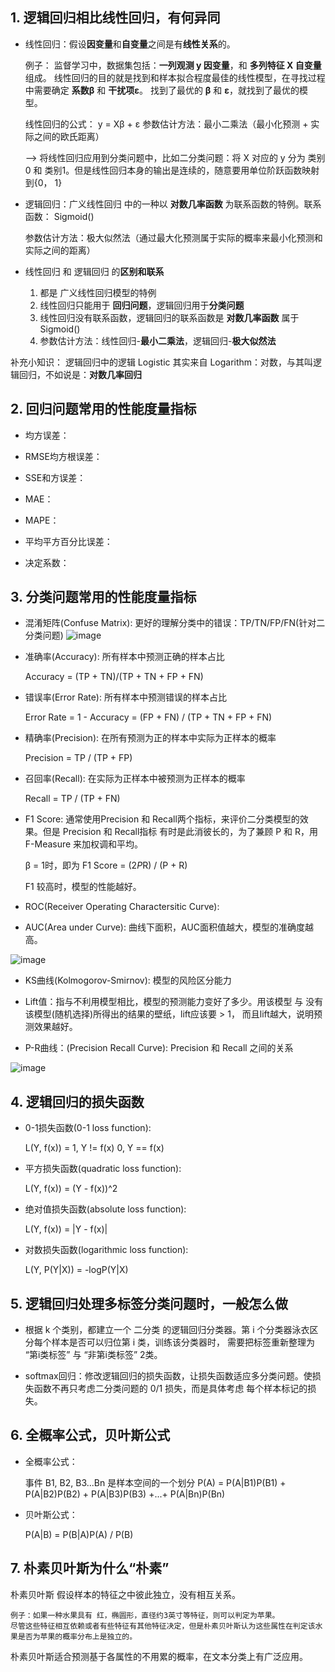 ## 1.   逻辑回归相比线性回归，有何异同

- 线性回归：假设**因变量**和**自变量**之间是有**线性关系**的。

    例子：
    监督学习中，数据集包括：**一列观测 y 因变量**，和 **多列特征 X 自变量** 组成。
    线性回归的目的就是找到和样本拟合程度最佳的线性模型，在寻找过程中需要确定 **系数β** 和 **干扰项ε**。
    找到了最优的 **β** 和 **ε**，就找到了最优的模型。

    线性回归的公式：    y = Xβ + ε
    参数估计方法：最小二乘法（最小化预测 + 实际之间的欧氏距离）
  
    --> 将线性回归应用到分类问题中，比如二分类问题：将 X 对应的 y 分为 类别0 和 类别1。但是线性回归本身的输出是连续的，随意要用单位阶跃函数映射到{0， 1}

- 逻辑回归：广义线性回归 中的一种以 **对数几率函数** 为联系函数的特例。联系函数： Sigmoid()

    参数估计方法：极大似然法（通过最大化预测属于实际的概率来最小化预测和实际之间的距离）

- 线性回归 和 逻辑回归 的**区别和联系**
    1.  都是 广义线性回归模型的特例
    2.  线性回归只能用于 **回归问题**，逻辑回归用于**分类问题**
    3.  线性回归没有联系函数，逻辑回归的联系函数是 **对数几率函数** 属于 Sigmoid()
    4.  参数估计方法：线性回归-**最小二乘法**，逻辑回归-**极大似然法**

补充小知识：
    逻辑回归中的逻辑 Logistic 其实来自 Logarithm：对数，与其叫逻辑回归，不如说是：**对数几率回归**


## 2.   回归问题常用的性能度量指标

- 均方误差：

- RMSE均方根误差：

- SSE和方误差：

- MAE：

- MAPE：

- 平均平方百分比误差：

- 决定系数：

## 3.   分类问题常用的性能度量指标

- 混淆矩阵(Confuse Matrix): 更好的理解分类中的错误：TP/TN/FP/FN(针对二分类问题)
![image](https://github.com/PearlCoastal/VSCode_GitOn/blob/master/img-folder/ConfuseMatrix.png)

- 准确率(Accuracy): 所有样本中预测正确的样本占比    
                    
    Accuracy = (TP + TN)/(TP + TN + FP + FN)

- 错误率(Error Rate):   所有样本中预测错误的样本占比

    Error Rate = 1 - Accuracy = (FP + FN) / (TP + TN + FP + FN)

- 精确率(Precision):    在所有预测为正的样本中实际为正样本的概率

    Precision = TP / (TP + FP)

- 召回率(Recall):   在实际为正样本中被预测为正样本的概率
    
    Recall = TP / (TP + FN)

- F1 Score: 通常使用Precision 和 Recall两个指标，来评价二分类模型的效果。但是 Precision 和 Recall指标 有时是此消彼长的，为了兼顾 P 和 R，用F-Measure 来加权调和平均。

    β = 1时，即为 F1 Score = (2*P*R) / (P + R)

    F1 较高时，模型的性能越好。


- ROC(Receiver Operating Charactersitic Curve): 

- AUC(Area under Curve):    曲线下面积，AUC面积值越大，模型的准确度越高。

![image](https://github.com/PearlCoastal/VSCode_GitOn/blob/master/img-folder/AUC.png)

- KS曲线(Kolmogorov-Smirnov): 模型的风险区分能力

- Lift值：指与不利用模型相比，模型的预测能力变好了多少。用该模型 与 没有该模型(随机选择)所得出的结果的壁纸，lift应该要 > 1， 而且lift越大，说明预测效果越好。

- P-R曲线：(Precision Recall Curve):    Precision 和 Recall 之间的关系

![image](https://github.com/PearlCoastal/VSCode_GitOn/blob/master/img-folder/PRCurve.png)


## 4.   逻辑回归的损失函数

- 0-1损失函数(0-1 loss function):

                
    L(Y, f(x)) =  1, Y != f(x)
                  0, Y == f(x)

- 平方损失函数(quadratic loss function):

    L(Y, f(x)) = (Y - f(x))^2

- 绝对值损失函数(absolute loss function):

    L(Y, f(x)) = |Y - f(x)|

- 对数损失函数(logarithmic loss function):

    L(Y, P(Y|X)) = -logP(Y|X)


## 5.   逻辑回归处理多标签分类问题时，一般怎么做

- 根据 k 个类别，都建立一个 二分类 的逻辑回归分类器。第 i 个分类器泳衣区分每个样本是否可以归位第 i 类，训练该分类器时， 需要把标签重新整理为 “第i类标签” 与 “非第i类标签” 2类。

- softmax回归：修改逻辑回归的损失函数，让损失函数适应多分类问题。使损失函数不再只考虑二分类问题的 0/1 损失，而是具体考虑 每个样本标记的损失。


## 6.   全概率公式，贝叶斯公式

- 全概率公式：

    事件 B1, B2, B3...Bn 是样本空间的一个划分
    P(A) = P(A|B1)P(B1) + P(A|B2)P(B2) + P(A|B3)P(B3) +...+ P(A|Bn)P(Bn)

- 贝叶斯公式：

    P(A|B) = P(B|A)P(A) / P(B)

## 7.   朴素贝叶斯为什么“朴素”

朴素贝叶斯 假设样本的特征之中彼此独立，没有相互关系。

    例子：如果一种水果具有 红，椭圆形，直径约3英寸等特征，则可以判定为苹果。
    尽管这些特征相互依赖或者有些特征有其他特征决定，但是朴素贝叶斯认为这些属性在判定该水果是否为苹果的概率分布上是独立的。

朴素贝叶斯适合预测基于各属性的不用累的概率，在文本分类上有广泛应用。

